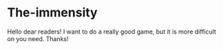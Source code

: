 # The-immensity
Hello dear readers! I want to do a really good game, but it is more difficult on you need. Thanks!
